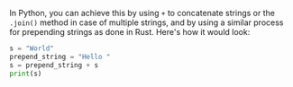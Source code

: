  In Python, you can achieve this by using `+` to concatenate strings or the `.join()` method in case of multiple strings, and by using a similar process for prepending strings as done in Rust. Here's how it would look:

```python
s = "World"
prepend_string = "Hello "
s = prepend_string + s
print(s)
```
